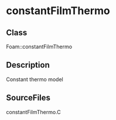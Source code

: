 # constantFilmThermo 
## Class
Foam::constantFilmThermo

## Description
Constant thermo model

## SourceFiles
constantFilmThermo.C

